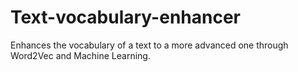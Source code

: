 # Text-vocabulary-enhancer
Enhances the vocabulary of a text to a more advanced one through Word2Vec and Machine Learning.
